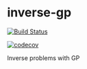 # inverse-gp

[![Build Status](https://travis-ci.com/samuelmurray/inverse-gp.svg?token=metTeQBqcky3teaepvwx&branch=master)](https://travis-ci.com/samuelmurray/inverse-gp)

[![codecov](https://codecov.io/gh/samuelmurray/inverse-gp/branch/master/graph/badge.svg?token=UCU63YXn80)](https://codecov.io/gh/samuelmurray/inverse-gp)

Inverse problems with GP
